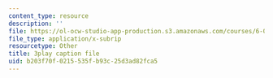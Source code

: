 ```yaml
---
content_type: resource
description: ''
file: https://ol-ocw-studio-app-production.s3.amazonaws.com/courses/6-004-computation-structures-spring-2017/b203f70f0215535fb93c25d3ad82fca5_RrZ8-1w7iok.vtt
file_type: application/x-subrip
resourcetype: Other
title: 3play caption file
uid: b203f70f-0215-535f-b93c-25d3ad82fca5
---
```

